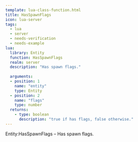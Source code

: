 ```yaml
---
template: lua-class-function.html
title: HasSpawnFlags
icon: lua-server
tags:
  - lua
  - server
  - needs-verification
  - needs-example
lua:
  library: Entity
  function: HasSpawnFlags
  realm: server
  description: "Has spawn flags."
  
  arguments:
  - position: 1
    name: "entity"
    type: Entity
  - position: 2
    name: "flags"
    type: number
  returns:
    - type: boolean
      description: "true if has flags, false otherwise."
---
```


<div class="lua__search__keywords">
Entity:HasSpawnFlags &#x2013; Has spawn flags.
</div>
